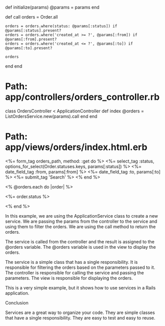   def initialize(params)
    @params = params
  end

  def call
    orders = Order.all

    orders = orders.where(status: @params[:status]) if @params[:status].present?
    orders = orders.where('created_at >= ?', @params[:from]) if @params[:from].present?
    orders = orders.where('created_at <= ?', @params[:to]) if @params[:to].present?

    orders
  end
end

# Path: app/controllers/orders_controller.rb
class OrdersController < ApplicationController
  def index
    @orders = ListOrdersService.new(params).call
  end
end

# Path: app/views/orders/index.html.erb
<%= form_tag orders_path, method: :get do %>
  <%= select_tag :status, options_for_select(Order.statuses.keys, params[:status]) %>
  <%= date_field_tag :from, params[:from] %>
  <%= date_field_tag :to, params[:to] %>
  <%= submit_tag 'Search' %>
<% end %>

<% @orders.each do |order| %>
  <p><%= order.status %></p>
<% end %>

In this example, we are using the ApplicationService class to create a new service. We are passing the params from the controller to the service and using them to filter the orders. We are using the call method to return the orders.

The service is called from the controller and the result is assigned to the @orders variable. The @orders variable is used in the view to display the orders.

The service is a simple class that has a single responsibility. It is responsible for filtering the orders based on the parameters passed to it. The controller is responsible for calling the service and passing the parameters. The view is responsible for displaying the orders.

This is a very simple example, but it shows how to use services in a Rails application.

Conclusion

Services are a great way to organize your code. They are simple classes that have a single responsibility. They are easy to test and easy to reuse.

